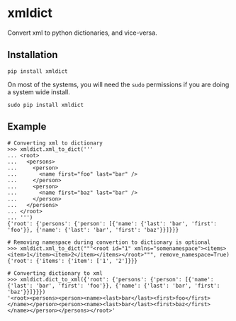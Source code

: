 xmldict
========

Convert xml to python dictionaries, and vice-versa.

Installation
------------

    pip install xmldict

On most of the systems, you will need the `sudo` permissions if you are doing a system wide
install.

    sudo pip install xmldict


Example
---------------------


    # Converting xml to dictionary
    >>> xmldict.xml_to_dict('''
    ... <root>
    ...   <persons>
    ...     <person>
    ...       <name first="foo" last="bar" />
    ...     </person>
    ...     <person>
    ...       <name first="baz" last="bar" />
    ...     </person>
    ...   </persons>
    ... </root>
    ... ''')
    {'root': {'persons': {'person': [{'name': {'last': 'bar', 'first': 'foo'}}, {'name': {'last': 'bar', 'first': 'baz'}}]}}}

    # Removing namespace during convertion to dictionary is optional
    >>> xmldict.xml_to_dict("""<root id="1" xmlns="somenamespace"><items><item>1</item><item>2</item></items></root>""", remove_namespace=True)
    {'root': {'items': {'item': ['1', '2']}}}

    # Converting dictionary to xml 
    >>> xmldict.dict_to_xml({'root': {'persons': {'person': [{'name': {'last': 'bar', 'first': 'foo'}}, {'name': {'last': 'bar', 'first': 'baz'}}]}}})
    '<root><persons><person><name><last>bar</last><first>foo</first></name></person><person><name><last>bar</last><first>baz</first></name></person></persons></root>'
